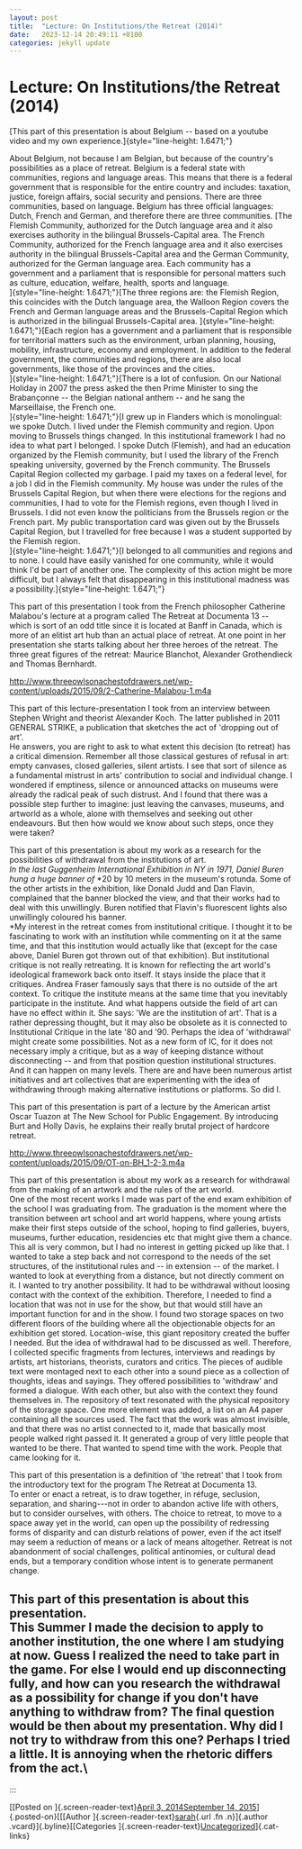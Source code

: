 ```yaml
---
layout: post
title:  "Lecture: On Institutions/the Retreat (2014)"
date:   2023-12-14 20:49:11 +0100
categories: jekyll update
---
```


# Lecture: On Institutions/the Retreat (2014) 

[This part of this presentation is about Belgium -- based on a youtube
video and my own experience.]{style="line-height: 1.6471;"}

About Belgium, not because I am Belgian, but because of the country's
possibilities as a place of retreat. Belgium is a federal state with
communities, regions and language areas. This means that there is a
federal government that is responsible for the entire country and
includes: taxation, justice, foreign affairs, social security and
pensions. There are three communities, based on language. Belgium has
three official languages: Dutch, French and German, and therefore there
are three communities. [The Flemish Community, authorized for the Dutch
language area and it also exercises authority in the bilingual
Brussels-Capital area. The French Community, authorized for the French
language area and it also exercises authority in the bilingual
Brussels-Capital area and the German Community, authorized for the
German language area. Each community has a government and a parliament
that is responsible for personal matters such as culture, education,
welfare, health, sports and language.\
]{style="line-height: 1.6471;"}[The three regions are: the Flemish
Region, this coincides with the Dutch language area, the Walloon Region
covers the French and German language areas and the Brussels-Capital
Region which is authorized in the bilingual Brussels-Capital
area. ]{style="line-height: 1.6471;"}[Each region has a government and a
parliament that is responsible for territorial matters such as the
environment, urban planning, housing, mobility, infrastructure, economy
and employment. In addition to the federal government, the communities
and regions, there are also local governments, like those of the
provinces and the cities.\
]{style="line-height: 1.6471;"}[There is a lot of confusion. On our
National Holiday in 2007 the press asked the then Prime Minister to sing
the Brabançonne -- the Belgian national anthem -- and he sang the
Marseillaise, the French one.\
]{style="line-height: 1.6471;"}[I grew up in Flanders which is
monolingual: we spoke Dutch. I lived under the Flemish community and
region. Upon moving to Brussels things changed. In this institutional
framework I had no idea to what part I belonged. I spoke Dutch
(Flemish), and had an education organized by the Flemish community, but
I used the library of the French speaking university, governed by the
French community. The Brussels Capital Region collected my garbage. I
paid my taxes on a federal level, for a job I did in the Flemish
community. My house was under the rules of the Brussels Capital Region,
but when there were elections for the regions and communities, I had to
vote for the Flemish regions, even though I lived in Brussels. I did not
even know the politicians from the Brussels region or the French part.
My public transportation card was given out by the Brussels Capital
Region, but I travelled for free because I was a student supported by
the Flemish region.\
]{style="line-height: 1.6471;"}[I belonged to all communities and
regions and to none. I could have easily vanished for one community,
while it would think I'd be part of another one. The complexity of this
action might be more difficult, but I always felt that disappearing in
this institutional madness was a
possibility.]{style="line-height: 1.6471;"}

This part of this presentation I took from the French philosopher
Catherine Malabou's lecture at a program called The Retreat at Documenta
13 -- which is sort of an odd title since it is located at Banff in
Canada, which is more of an elitist art hub than an actual place of
retreat. At one point in her presentation she starts talking about her
three heroes of the retreat. The three great figures of the retreat:
Maurice Blanchot, Alexander Grothendieck and Thomas Bernhardt.

<http://www.threeowlsonachestofdrawers.net/wp-content/uploads/2015/09/2-Catherine-Malabou-1.m4a>

This part of this lecture-presentation I took from an interview between
Stephen Wright and theorist Alexander Koch. The latter published in 2011
GENERAL STRIKE, a publication that sketches the act of 'dropping out of
art'.\
He answers, you are right to ask to what extent this decision (to
retreat) has a critical dimension. Remember all those classical gestures
of refusal in art: empty canvases, closed galleries, silent artists. I
see that sort of silence as a fundamental mistrust in arts' contribution
to social and individual change. I wondered if emptiness, silence or
announced attacks on museums were already the radical peak of such
distrust. And I found that there was a possible step further to imagine:
just leaving the canvases, museums, and artworld as a whole, alone with
themselves and seeking out other endeavours. But then how would we know
about such steps, once they were taken?

This part of this presentation is about my work as a research for the
possibilities of withdrawal from the institutions of art.\
*In the last Guggenheim International Exhibition in NY in 1971, Daniel
Buren hung a huge banner of* *20 by 10 meters in the museum's rotunda.
Some of the other artists in the exhibition, like Donald Judd and Dan
Flavin, complained that the banner blocked the view, and that their
works had to deal with this unwillingly. Buren notified that Flavin's
fluorescent lights also unwillingly coloured his banner.\
*My interest in the retreat comes from institutional critique. I thought
it to be fascinating to work with an institution while commenting on it
at the same time, and that this institution would actually like that
(except for the case above, Daniel Buren got thrown out of that
exhibition). But institutional critique is not really retreating. It is
known for reflecting the art world's ideological framework back onto
itself. It stays inside the place that it critiques. Andrea Fraser
famously says that there is no outside of the art context. To critique
the institute means at the same time that you inevitably participate in
the institute. And what happens outside the field of art can have no
effect within it. She says: 'We are the institution of art'. That is a
rather depressing thought, but it may also be obsolete as it is
connected to Institutional Critique in the late '80 and '90. Perhaps the
idea of 'withdrawal' might create some possibilities. Not as a new form
of IC, for it does not necessary imply a critique, but as a way of
keeping distance without disconnecting -- and from that position
question institutional structures. And it can happen on many
levels. There are and have been numerous artist initiatives and art
collectives that are experimenting with the idea of withdrawing through
making alternative institutions or platforms. So did I.

This part of this presentation is part of a lecture by the American
artist Oscar Tuazon at The New School for Public Engagement. By
introducing Burt and Holly Davis, he explains their really brutal
project of hardcore retreat.

<http://www.threeowlsonachestofdrawers.net/wp-content/uploads/2015/09/OT-on-BH_1-2-3.m4a>

This part of this presentation is about my work as a research for
withdrawal from the making of an artwork and the rules of the art
world.\
One of the most recent works I made was part of the end exam exhibition
of the school I was graduating from. The graduation is the moment where
the transition between art school and art world happens, where young
artists make their first steps outside of the school, hoping to find
galleries, buyers, museums, further education, residencies etc that
might give them a chance. This all is very common, but I had no interest
in getting picked up like that. I wanted to take a step back and not
correspond to the needs of the set structures, of the institutional
rules and -- in extension -- of the market. I wanted to look at
everything from a distance, but not directly comment on it. I wanted to
try another possibility. It had to be withdrawal without loosing contact
with the context of the exhibition. Therefore, I needed to find a
location that was not in use for the show, but that would still have an
important function for and in the show. I found two storage spaces on
two different floors of the building where all the objectionable objects
for an exhibition get stored. Location-wise, this giant repository
created the buffer I needed. But the idea of withdrawal had to be
discussed as well. Therefore, I collected specific fragments from
lectures, interviews and readings by artists, art historians, theorists,
curators and critics. The pieces of audible text were montaged next to
each other into a sound piece as a collection of thoughts, ideas and
sayings. They offered possibilities to 'withdraw' and formed a dialogue.
With each other, but also with the context they found themselves in. The
repository of text resonated with the physical repository of the storage
space. One more element was added, a list on an A4 paper containing all
the sources used. The fact that the work was almost invisible, and that
there was no artist connected to it, made that basically most people
walked right passed it. It generated a group of very little people that
wanted to be there. That wanted to spend time with the work. People that
came looking for it.

This part of this presentation is a definition of 'the retreat' that I
took from the introductory text for the program The Retreat at Documenta
13.\
To enter or enact a retreat, is to draw together, in réfuge, seclusion,
separation, and sharing---not in order to abandon active life with
others, but to consider ourselves, with others. The choice to retreat,
to move to a space away yet in the world, can open up the possibility of
redressing forms of disparity and can disturb relations of power, even
if the act itself may seem a reduction of means or a lack of means
altogether. Retreat is not abandonment of social challenges, political
antinomies, or cultural dead ends, but a temporary condition whose
intent is to generate permanent change.

This part of this presentation is about this presentation.\
This Summer I made the decision to apply to another institution, the one
where I am studying at now. Guess I realized the need to take part in
the game. For else I would end up disconnecting fully, and how can you
research the withdrawal as a possibility for change if you don't have
anything to withdraw from? The final question would be then about my
presentation. Why did I not try to withdraw from this one? Perhaps I
tried a little. It is annoying when the rhetoric differs from the act.\
--
:::

[[Posted on ]{.screen-reader-text}[April 3, 2014September 14,
2015](http://www.threeowlsonachestofdrawers.net/?p=85)]{.posted-on}[[[Author
]{.screen-reader-text}[sarah](http://www.threeowlsonachestofdrawers.net/?author=1){.url
.fn .n}]{.author .vcard}]{.byline}[[Categories
]{.screen-reader-text}[Uncategorized](http://www.threeowlsonachestofdrawers.net/?cat=1)]{.cat-links}

